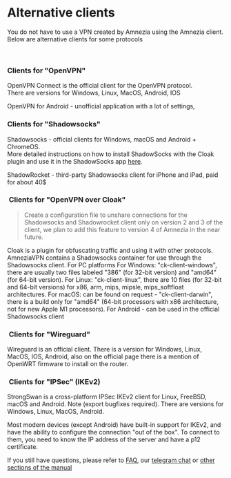 # Alternative clients

You do not have to use a VPN created by Amnezia using the Amnezia client. 
Below are alternative clients for some protocols

&nbsp;

### Clients for "OpenVPN"

OpenVPN Connect is the official client for the OpenVPN protocol. \
There are versions for Windows, Linux, MacOS, Android, IOS

OpenVPN for Android - unofficial application with a lot of settings,


### Clients for "Shadowsocks"


Shadowsocks - official clients for Windows, macOS and Android + ChromeOS. \
More detailed instructions on how to install ShadowSocks with the Cloak plugin and use it in the ShadowSocks app [here].   

ShadowRocket - third-party Shadowsocks client for iPhone and iPad, paid for about 40$



###  Clients for "OpenVPN over Cloak"

> Create a configuration file to unshare connections for the Shadowsocks and Shadowrocket client only on version 2 and 3 of the client, we plan to add this feature to version 4 of Amnezia in the near future. 


Cloak is a plugin for obfuscating traffic and using it with other protocols. AmneziaVPN contains a Shadowsocks container for use through the Shadowsocks client.
For PC platforms
For Windows: "ck-client-windows", there are usually two files labeled "386" (for 32-bit version) and "amd64" (for 64-bit version).
For Linux: "ck-client-linux", there are 10 files (for 32-bit and 64-bit versions) for x86, arm, mips, mipsle, mips_softfloat architectures.
For macOS: can be found on request - "ck-client-darwin", there is a build only for "amd64" (64-bit processors with x86 architecture, not for new Apple M1 processors).
For Android - can be used in the official Shadowsocks client

###  Clients for "Wireguard"

Wireguard is an official client.  There is a version for Windows, Linux, MacOS, IOS, Android, 
also on the official page there is a mention of OpenWRT firmware to install on the router.

###  Clients for "IPSec" (IKEv2)

StrongSwan is a cross-platform IPSec IKEv2 client for Linux, FreeBSD, macOS and Android. Note (export bugfixes required).
There are versions for Windows, Linux, MacOS, Android.

Most modern devices (except Android) have built-in support for IKEv2, and have the ability to configure the connection "out of the box". To connect to them, you need to know the IP address of the server and have a p12 certificate.

If you still have questions, please refer to [FAQ], our [telegram chat] or [other sections of the manual]


[about-int-link]: /about
[FAQ]: ../faq 
[telegram chat]: https://t.me/amnezia_vpn_en
[other sections of the manual]: ../instructions
[here]: https://ru-docs.amnezia.org/guides/cloak-ss-win/

















